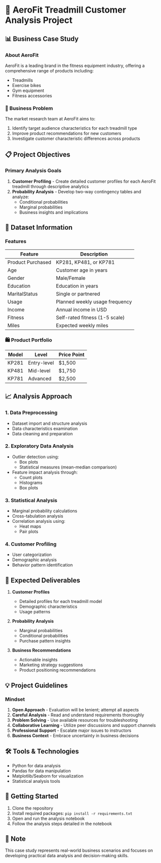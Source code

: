 # 🏃 AeroFit Treadmill Customer Analysis Project

## 📊 Business Case Study

### About AeroFit
AeroFit is a leading brand in the fitness equipment industry, offering a comprehensive range of products including:
- Treadmills
- Exercise bikes
- Gym equipment
- Fitness accessories

### 🎯 Business Problem
The market research team at AeroFit aims to:
1. Identify target audience characteristics for each treadmill type
2. Improve product recommendations for new customers
3. Investigate customer characteristic differences across products

## 📋 Project Objectives

### Primary Analysis Goals
1. **Customer Profiling** - Create detailed customer profiles for each AeroFit treadmill through descriptive analytics
2. **Probability Analysis** - Develop two-way contingency tables and analyze:
   - Conditional probabilities
   - Marginal probabilities
   - Business insights and implications

## 📂 Dataset Information

### Features
| Feature | Description |
|---------|------------|
| Product Purchased | KP281, KP481, or KP781 |
| Age | Customer age in years |
| Gender | Male/Female |
| Education | Education in years |
| MaritalStatus | Single or partnered |
| Usage | Planned weekly usage frequency |
| Income | Annual income in USD |
| Fitness | Self-rated fitness (1-5 scale) |
| Miles | Expected weekly miles |

### 🛍️ Product Portfolio
| Model | Level | Price Point |
|-------|-------|-------------|
| KP281 | Entry-level | $1,500 |
| KP481 | Mid-level | $1,750 |
| KP781 | Advanced | $2,500 |

## 📈 Analysis Approach

### 1. Data Preprocessing
- Dataset import and structure analysis
- Data characteristics examination
- Data cleaning and preparation

### 2. Exploratory Data Analysis
- Outlier detection using:
  - Box plots
  - Statistical measures (mean-median comparison)
- Feature impact analysis through:
  - Count plots
  - Histograms
  - Box plots

### 3. Statistical Analysis
- Marginal probability calculations
- Cross-tabulation analysis
- Correlation analysis using:
  - Heat maps
  - Pair plots

### 4. Customer Profiling
- User categorization
- Demographic analysis
- Behavior pattern identification

## 🎯 Expected Deliverables

1. **Customer Profiles**
   - Detailed profiles for each treadmill model
   - Demographic characteristics
   - Usage patterns

2. **Probability Analysis**
   - Marginal probabilities
   - Conditional probabilities
   - Purchase pattern insights

3. **Business Recommendations**
   - Actionable insights
   - Marketing strategy suggestions
   - Product positioning recommendations

## 💡 Project Guidelines

### Mindset
1. **Open Approach** - Evaluation will be lenient; attempt all aspects
2. **Careful Analysis** - Read and understand requirements thoroughly
3. **Problem Solving** - Use available resources for troubleshooting
4. **Collaborative Learning** - Utilize peer discussions and support channels
5. **Professional Support** - Escalate major issues to instructors
6. **Business Context** - Embrace uncertainty in business decisions

## 🛠️ Tools & Technologies
- Python for data analysis
- Pandas for data manipulation
- Matplotlib/Seaborn for visualization
- Statistical analysis tools

## 🚀 Getting Started
1. Clone the repository
2. Install required packages: `pip install -r requirements.txt`
3. Open and run the analysis notebook
4. Follow the analysis steps detailed in the notebook

## 📝 Note
This case study represents real-world business scenarios and focuses on developing practical data analysis and decision-making skills.
